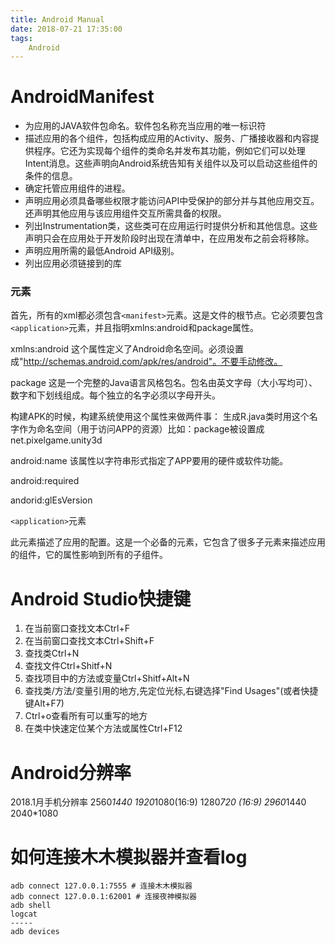 ```yaml
---
title: Android Manual
date: 2018-07-21 17:35:00
tags:
    Android
---
```

# AndroidManifest
- 为应用的JAVA软件包命名。软件包名称充当应用的唯一标识符
- 描述应用的各个组件，包括构成应用的Activity、服务、广播接收器和内容提供程序。它还为实现每个组件的类命名并发布其功能，例如它们可以处理Intent消息。这些声明向Android系统告知有关组件以及可以启动这些组件的条件的信息。
- 确定托管应用组件的进程。
- 声明应用必须具备哪些权限才能访问API中受保护的部分并与其他应用交互。还声明其他应用与该应用组件交互所需具备的权限。
- 列出Instrumentation类，这些类可在应用运行时提供分析和其他信息。这些声明只会在应用处于开发阶段时出现在清单中，在应用发布之前会将移除。
- 声明应用所需的最低Android API级别。
- 列出应用必须链接到的库

### <manifest>元素

首先，所有的xml都必须包含`<manifest>`元素。这是文件的根节点。它必须要包含`<application>`元素，并且指明xmlns:android和package属性。

xmlns:android
这个属性定义了Android命名空间。必须设置成"http://schemas.android.com/apk/res/android"。不要手动修改。

package
这是一个完整的Java语言风格包名。包名由英文字母（大小写均可）、数字和下划线组成。每个独立的名字必须以字母开头。

构建APK的时候，构建系统使用这个属性来做两件事：
生成R.java类时用这个名字作为命名空间（用于访问APP的资源）比如：package被设置成net.pixelgame.unity3d

android:name
该属性以字符串形式指定了APP要用的硬件或软件功能。

android:required

andorid:glEsVersion

`<application>`元素

此元素描述了应用的配置。这是一个必备的元素，它包含了很多子元素来描述应用的组件，它的属性影响到所有的子组件。

# Android Studio快捷键
1. 在当前窗口查找文本Ctrl+F
2. 在当前窗口查找文本Ctrl+Shift+F
3. 查找类Ctrl+N
4. 查找文件Ctrl+Shitf+N
5. 查找项目中的方法或变量Ctrl+Shitf+Alt+N
6. 查找类/方法/变量引用的地方,先定位光标,右键选择"Find Usages"(或者快捷键Alt+F7)
7. Ctrl+o查看所有可以重写的地方
8. 在类中快速定位某个方法或属性Ctrl+F12

# Android分辨率
2018.1月手机分辨率
2560*1440
1920*1080(16:9)
1280*720 (16:9)
2960*1440
2040*1080

# 如何连接木木模拟器并查看log
```
adb connect 127.0.0.1:7555 # 连接木木模拟器
adb connect 127.0.0.1:62001 # 连接夜神模拟器
adb shell
logcat
-----
adb devices

```